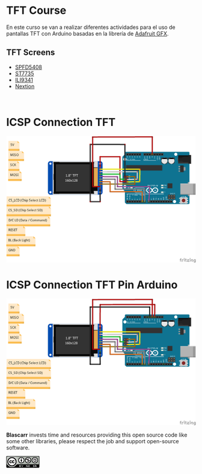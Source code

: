 <h1>TFT Course</h1>


En este curso se van a realizar diferentes actividades para el uso de pantallas TFT con Arduino basadas en la librería de <a href="https://github.com/adafruit/Adafruit-GFX-Library">Adafruit GFX</a>.

<h2> TFT Screens</h2>
<ul>
  <li> <a href="https://github.com/JoaoLopesF/SPFD5408">SPFD5408</a></li>
  <li> <a href="https://github.com/adafruit/Adafruit-ST7735-Library">ST7735</a></li>
  <li> <a href="https://github.com/adafruit/Adafruit_ILI9341">ILI9341</a></li>
  <li> <a href="https://github.com/itead/ITEADLIB_Arduino_Nextion/">Nextion</a></li>
</ul>
<br>

<h1>ICSP Connection TFT</h1>

<p align="center">
  <img  src="/src/PinOut/TFTICSPPinPro_bb.png" width="600"/>
  
</p>

<h1>ICSP Connection TFT Pin Arduino</h1>
<p align="center">
  <img  src="/src/PinOut/TFTICSPPin_bb.png" width="600"/>
  
</p>

<b>Blascarr</b> invests time and resources providing this open source code like some other libraries, please respect the job and support open-source software.
    
    
    
![Creatice Commons Licence](src/icon_cc.png)
